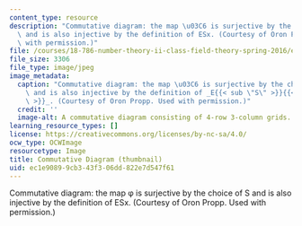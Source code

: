 ```yaml
---
content_type: resource
description: "Commutative diagram: the map \u03C6 is surjective by the choice of S\
  \ and is also injective by the definition of ESx. (Courtesy of Oron Propp. Used\
  \ with permission.)"
file: /courses/18-786-number-theory-ii-class-field-theory-spring-2016/ec1e90899cb343f306dd822e7d547f61_18-786s16-th.jpg
file_size: 3306
file_type: image/jpeg
image_metadata:
  caption: "Commutative diagram: the map \u03C6 is surjective by the choice of _S_\
    \ and is also injective by the definition of _E{{< sub \"S\" >}}{{< sup \"x\"\
    \ >}}_. (Courtesy of Oron Propp. Used with permission.)"
  credit: ''
  image-alt: A commutative diagram consisting of 4-row 3-column grids.
learning_resource_types: []
license: https://creativecommons.org/licenses/by-nc-sa/4.0/
ocw_type: OCWImage
resourcetype: Image
title: Commutative Diagram (thumbnail)
uid: ec1e9089-9cb3-43f3-06dd-822e7d547f61
---
```

Commutative diagram: the map φ is surjective by the choice of S and is also injective by the definition of ESx. (Courtesy of Oron Propp. Used with permission.)